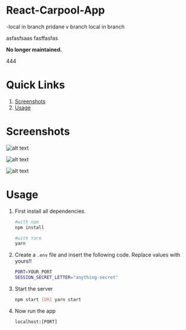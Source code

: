 # React-Carpool-App
-local in branch
pridane v branch local in branch


asfasfsaas
fasffasfas


**No longer maintained.**


444
# Quick Links
1. [Screenshots](#screenshots)
2. [Usage](#usage)

# Screenshots

![alt text](https://raw.githubusercontent.com/yTakkar/React-Carpool-App/master/screenshots/Snap%202018-02-28%20at%2014.42.55.png)

![alt text](https://raw.githubusercontent.com/yTakkar/React-Carpool-App/master/screenshots/Snap%202018-02-28%20at%2014.43.08.png)

![alt text](https://raw.githubusercontent.com/yTakkar/React-Carpool-App/master/screenshots/Snap%202018-02-28%20at%2014.43.14.png)

# Usage
1. First install all dependencies.
    ```bash
    #with npm
    npm install

    #with Yarm
    yarn
    ```

2. Create a `.env` file and insert the following code. Replace values with yours!!
    ```bash
    PORT=YOUR_PORT
    SESSION_SECRET_LETTER="anything-secret"
    ```

3. Start the server
    ```bash
    npm start [OR] yarn start
    ```

4. Now run the app
    ```javacript
    localhost:[PORT]
    ```
